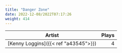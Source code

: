 ```yaml
---
title: "Danger Zone"
date: 2022-12-08/2022T07:17:26
weight: 414
---
```




 Artist | Plays 
----- | -----:
[Kenny Loggins]({{< ref "a43545">}}) | 4
